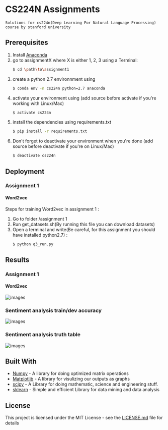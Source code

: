 # CS224N Assignments
    Solutions for cs224n(Deep Learning For Natural Language Processing) course by stanford university
## Prerequisites
1. Install [Anaconda](https://www.continuum.io/downloads "Anaconda Official Website")
2. go to assignmentX where X is either 1, 2, 3 using a Terminal:
    ```sh
    $ cd \path\to\assignment1
    ```
3. create a python 2.7 environnment using
    ```sh
    $ conda env -n cs224n python=2.7 anaconda
    ```
4. activate your environment using (add source before activate if you're working with Linux/Mac)
    ```sh
    $ activate cs224n
    ```
5. install the dependencies using requirements.txt
    ```sh
    $ pip install -r requirements.txt
    ```
6. Don't forget to deactivate your environment when you're done (add source before deactivate if you're on Linux/Mac)
    ```sh
    $ deactivate cs224n
<!-- ## Running the tests

Explain how to run the automated tests for this system

### Break down into end to end tests

Explain what these tests test and why

```
Give an example
```

### And coding style tests

Explain what these tests test and why

```
Give an example
``` -->

## Deployment

### Assignment 1

#### Word2vec
Steps for training Word2vec in assignment 1 :
1. Go to folder /assignment 1
2. Run get_datasets.sh(By running this file you can download datasets)
3. Open a terminal and write(Be careful, for this assignment you should have installed python2.7) : 
    ```sh
    $ python q3_run.py
    ```
## Results

### Assignment 1 
#### Word2vec
![images](assignment1/imgs/q3_word_vectors.png)
### Sentiment analysis train/dev accuracy 
![images](assignment1/imgs/q4_reg_v_acc.png)
### Sentiment analysis truth table 
![images](assignment1/imgs/q4_dev_conf.png)
## Built With

* [Numpy](http://www.numpy.org/) - A library for doing optimized matrix operations
* [Matplotlib](https://matplotlib.org/) - A library for visulizing our outputs as graphs
* [scipy](https://www.scipy.org/) - A Library for doing mathematic, science and engineering stuff.
* [sklearn](http://scikit-learn.org/stable/) - Simple and efficient Library for data mining and data analysis
<!-- ## Contributing

Please read [CONTRIBUTING.md](https://gist.github.com/PurpleBooth/b24679402957c63ec426) for details on our code of conduct, and the process for submitting pull requests to us.

## Versioning

We use [SemVer](http://semver.org/) for versioning. For the versions available, see the [tags on this repository](https://github.com/your/project/tags).  -->

<!-- ## Authors

* **Erfan Miahi** - *Initial work* - [PurpleBooth](https://github.com/erfanMhi) -->

<!-- See also the list of [contributors](https://github.com/your/project/contributors) who participated in this project. -->

## License

This project is licensed under the MIT License - see the [LICENSE.md](LICENSE.md) file for details

<!-- ## Acknowledgments

* Hat tip to anyone whose code was used
* Inspiration
* etc

## Assignment 1

### Word2vec output

### Sentiment output -->
